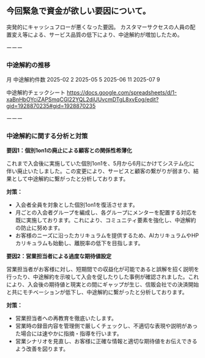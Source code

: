 ## 今回緊急で資金が欲しい要因について。

突発的にキャッシュフローが悪くなった要因。
カスタマーサクセスの人員の配置変え等による、サービス品質の低下により、中途解約が増加したため。

ーーー

### 中途解約の推移

月	中途解約件数
2025-02	2
2025-05	5
2025-06	11
2025-07	9

中途解約チェックシート
https://docs.google.com/spreadsheets/d/1-xaBnHbOYciZAPSmqCGl22YQL2diUUvcmDTgL8xvEog/edit?gid=1928870235#gid=1928870235


ーーー

### 中途解約に関する分析と対策

**要因1：個別1on1の廃止による顧客との関係性希薄化**

これまで入会後に実施していた個別1on1を、5月から6月にかけてシステム化に伴い廃止いたしました。この変更により、サービスと顧客の繋がりが弱まり、結果として中途解約に繋がったと分析しております。

**対策：**
* 入会者全員を対象とした個別1on1を復活させます。
* 月ごとの入会者グループを編成し、各グループにメンターを配置する対応を既に実施しております。これにより、コミュニティ要素を強化し、中途解約の防止に努めます。
* お客様のニーズに沿ったカリキュラムを提供するため、AIカリキュラムやHPカリキュラムも始動し、離脱率の低下を目指します。

**要因2：営業担当者による過度な期待値設定**

営業担当者がお客様に対し、短期間での収益化が可能であると誤解を招く説明を行ったり、中途解約を示唆して入会を促したりした事例が確認されました。これにより、入会後の期待値と現実との間にギャップが生じ、信販会社での決済開始と共にモチベーションが低下し、中途解約に繋がったと分析しております。

**対策：**
* 営業担当者への再教育を徹底いたします。
* 営業時の録音内容を管理側で厳しくチェックし、不適切な表現や説明があった場合には速やかに指摘・指導を行います。
* 営業シナリオを見直し、お客様に正確な情報と適切な期待値をお伝えできるよう改善を図ります。
